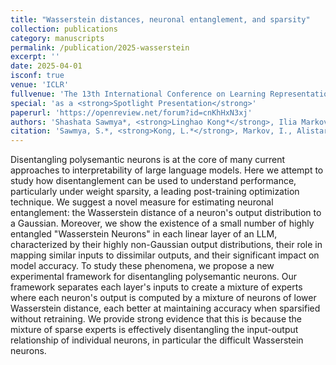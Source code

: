 ```yaml
---
title: "Wasserstein distances, neuronal entanglement, and sparsity"
collection: publications
category: manuscripts
permalink: /publication/2025-wasserstein
excerpt: ''
date: 2025-04-01
isconf: true
venue: 'ICLR'
fullvenue: 'The 13th International Conference on Learning Representations (ICLR 2025)'
special: 'as a <strong>Spotlight Presentation</strong>'
paperurl: 'https://openreview.net/forum?id=cnKhHxN3xj'
authors: 'Shashata Sawmya*, <strong>Linghao Kong*</strong>, Ilia Markov, Dan Alistarh, & Nir N. Shavit'
citation: 'Sawmya, S.*, <strong>Kong, L.*</strong>, Markov, I., Alistarh, D., & Shavit, N. N. (2025). Wasserstein distances, neuronal entanglement, and sparsity. The 13th International Conference on Learning Representations (ICLR 2025, Spotlight Presentation). https://openreview.net/pdf?id=cnKhHxN3xj'
---
```



Disentangling polysemantic neurons is at the core of many current approaches to interpretability of large language models. Here we attempt to study how disentanglement can be used to understand performance, particularly under weight sparsity, a leading post-training optimization technique. We suggest a novel measure for estimating neuronal entanglement: the Wasserstein distance of a neuron's output distribution to a Gaussian. Moreover, we show the existence of a small number of highly entangled "Wasserstein Neurons" in each linear layer of an LLM, characterized by their highly non-Gaussian output distributions, their role in mapping similar inputs to dissimilar outputs, and their significant impact on model accuracy. To study these phenomena, we propose a new experimental framework for disentangling polysemantic neurons. Our framework separates each layer's inputs to create a mixture of experts where each neuron's output is computed by a mixture of neurons of lower Wasserstein distance, each better at maintaining accuracy when sparsified without retraining. We provide strong evidence that this is because the mixture of sparse experts is effectively disentangling the input-output relationship of individual neurons, in particular the difficult Wasserstein neurons.
